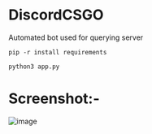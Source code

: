 # DiscordCSGO
 Automated bot used for querying server


```
pip -r install requirements
```
```
python3 app.py
```

# Screenshot:-
![image](https://user-images.githubusercontent.com/30376256/175767422-b6b495fa-0470-4304-bfe1-54ddd1013e7b.png)
